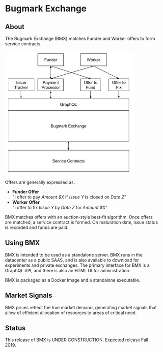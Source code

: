# Bugmark Exchange

## About 

The Bugmark Exchange (BMX) matches Funder and Worker offers to form service contracts.

![Exchange Overview](assets/ExchangeOverview.jpg)

Offers are generally expressed as:

- **Funder Offer**<br/>"I offer to pay *Amount $X* if *Issue Y* is closed on *Date Z*"
- **Worker Offer**<br/>"I offer to fix *Issue Y* by *Date Z* for *Amount $X*"

BMX matches offers with an auction-style best-fit algorithm.  Once offers are
matched, a service contract is formed.  On maturation date, issue status is
recorded and funds are paid.

## Using BMX

BMX is intended to be used as a standalone server.  BMX runs in the datacenter
as a public SAAS, and is also available to download for experiments and private
exchanges.  The primary interface for BMX is a GraphQL API, and there is also
an HTML UI for administration.

BMX is packaged as a Docker Image and a standalone executable.

## Market Signals

BMX prices reflect the true market demand, generating market signals that allow
of efficient allocation of resources to areas of critical need.

## Status

This release of BMX is UNDER CONSTRUCTION.  Expected release Fall 2019.

